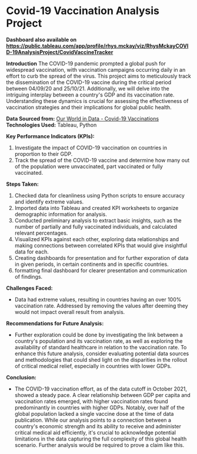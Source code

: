 
# Covid-19 Vaccination Analysis Project

**Dashboard also available on https://public.tableau.com/app/profile/rhys.mckay/viz/RhysMckayCOVID-19AnalysisProject/CovidVaccineTracker**

**Introduction** 
The COVID-19 pandemic prompted a global push for widespread vaccination, with vaccination campaigns occurring daily in an effort to curb the spread of the virus. This project aims to meticulously track the dissemination of the COVID-19 vaccine during the critical period between 04/09/20 and 25/10/21. Additionally, we will delve into the intriguing interplay between a country's GDP and its vaccination rate. Understanding these dynamics is crucial for assessing the effectiveness of vaccination strategies and their implications for global public health.


**Data Sourced from:** [Our World in Data - Covid-19 Vaccinations](https://ourworldindata.org/covid-vaccinations)  
**Technologies Used:** Tableau, Python

**Key Performance Indicators (KPIs):**
1. Investigate the impact of COVID-19 vaccination on countries in proportion to their GDP.
2. Track the spread of the COVID-19 vaccine and determine how many out of the population were unvaccinated, part vaccinated or fully vaccinated.

**Steps Taken:**

1. Checked data for cleanliness using Python scripts to ensure accuracy and identify extreme values.
2. Imported data into Tableau and created KPI worksheets to organize demographic information for analysis.
3. Conducted preliminary analysis to extract basic insights, such as the number of partially and fully vaccinated individuals, and calculated relevant percentages.
4. Visualized KPIs against each other, exploring data relationships and making connections between correlated KPIs that would give insightful data for each.
5. Creating dashboards for presentation and for further exporation of data in given periods, in certain continents and in specific countries.
6. formatting final dashboard for clearer presentation and communication of findings. 


**Challenges Faced:**
- Data had extreme values, resulting in countries having an over 100% vaccination rate. Addressed by removing the values after deeming they would not impact overall result from analysis.

**Recommendations for Future Analysis:**
- Further exploration could be done by investigating the link between a country's population and its vaccination rate, as well as exploring the availability of standard healthcare in relation to the vaccination rate. To enhance this future analysis, consider evaluating potential data sources and methodologies that could shed light on the disparities in the rollout of critical medical relief, especially in countries with lower GDPs.

**Conclusion:**
- The COVID-19 vaccination effort, as of the data cutoff in October 2021, showed a steady pace. A clear relationship between GDP per capita and vaccination rates emerged, with higher vaccination rates found predominantly in countries with higher GDPs. Notably, over half of the global population lacked a single vaccine dose at the time of data publication. While our analysis points to a connection between a country's economic strength and its ability to receive and administer critical medical aid efficiently, it's crucial to acknowledge potential limitations in the data capturing the full complexity of this global health scenario. Further analysis would be required to prove a claim like this.

